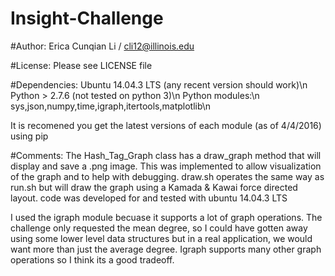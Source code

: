 # Insight-Challenge

#Author:
Erica Cunqian Li / cli12@illinois.edu

#License:
Please see LICENSE file

#Dependencies:
Ubuntu 14.04.3 LTS (any recent version should work)\n
Python > 2.7.6 (not tested on python 3)\n
Python modules:\n
sys,json,numpy,time,igraph,itertools,matplotlib\n

It is recomened you get the latest versions of each module (as of 4/4/2016) using pip

#Comments:
The Hash_Tag_Graph class has a draw_graph method that will display and save a .png image. This was implemented to allow visualization of the graph and to help with debugging. draw.sh operates the same way as run.sh but will draw the graph using a Kamada & Kawai force directed layout. code was developed for and tested with ubuntu 14.04.3 LTS

I used the igraph module becuase it supports a lot of graph operations. The challenge only requested the mean degree, so I could have gotten away using some lower level data structures but in a real application, we would want more than just the average degree. Igraph supports many other graph operations so I think its a good tradeoff. 

